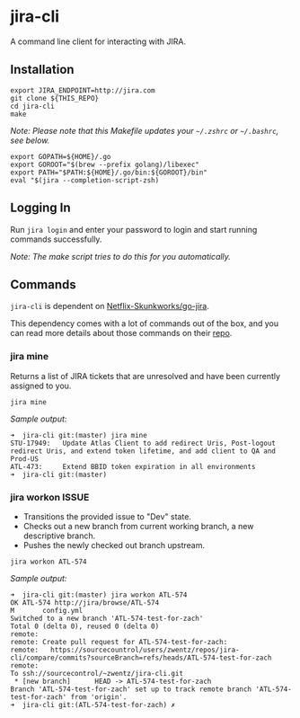 # jira-cli

A command line client for interacting with JIRA.

## Installation

```
export JIRA_ENDPOINT=http://jira.com
git clone ${THIS_REPO}
cd jira-cli
make
```

_Note: Please note that this Makefile updates your `~/.zshrc` or `~/.bashrc`, see below._

```
export GOPATH=${HOME}/.go
export GOROOT="$(brew --prefix golang)/libexec"
export PATH="$PATH:${HOME}/.go/bin:${GOROOT}/bin"
eval "$(jira --completion-script-zsh)
```

## Logging In

Run `jira login` and enter your password to login and start running commands successfully. 

_Note: The make script tries to do this for you automatically._

## Commands

`jira-cli` is dependent on [Netflix-Skunkworks/go-jira](https://github.com/Netflix-Skunkworks/go-jira).

This dependency comes with a lot of commands out of the box, and you can read more details about those
 commands on their [repo](https://github.com/Netflix-Skunkworks/go-jira).

### jira mine

Returns a list of JIRA tickets that are unresolved and have been currently assigned to you.

`jira mine`

_Sample output:_

```
➜  jira-cli git:(master) jira mine
STU-17949:   Update Atlas Client to add redirect Uris, Post-logout redirect Uris, and extend token lifetime, and add client to QA and Prod-US
ATL-473:     Extend BBID token expiration in all environments
➜  jira-cli git:(master) 
```

### jira workon ISSUE

* Transitions the provided issue to "Dev" state.
* Checks out a new branch from current working branch, a new descriptive branch.
* Pushes the newly checked out branch upstream.

```
jira workon ATL-574
```

_Sample output:_

```
➜  jira-cli git:(master) jira workon ATL-574                    
OK ATL-574 http://jira/browse/ATL-574
M       config.yml
Switched to a new branch 'ATL-574-test-for-zach'
Total 0 (delta 0), reused 0 (delta 0)
remote: 
remote: Create pull request for ATL-574-test-for-zach:
remote:   https://sourcecountrol/users/zwentz/repos/jira-cli/compare/commits?sourceBranch=refs/heads/ATL-574-test-for-zach
remote: 
To ssh://sourcecontrol/~zwentz/jira-cli.git
 * [new branch]      HEAD -> ATL-574-test-for-zach
Branch 'ATL-574-test-for-zach' set up to track remote branch 'ATL-574-test-for-zach' from 'origin'. 
➜  jira-cli git:(ATL-574-test-for-zach) ✗
```
